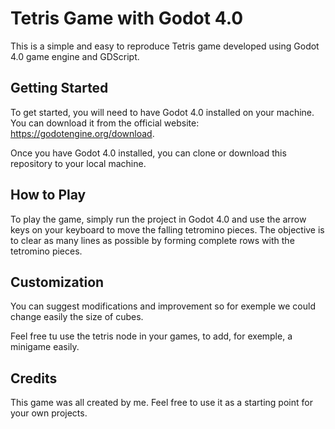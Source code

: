 # Tetris Game with Godot 4.0

This is a simple and easy to reproduce Tetris game developed using Godot 4.0 game engine and GDScript.

## Getting Started

To get started, you will need to have Godot 4.0 installed on your machine. You can download it from the official website: https://godotengine.org/download.

Once you have Godot 4.0 installed, you can clone or download this repository to your local machine.

## How to Play

To play the game, simply run the project in Godot 4.0 and use the arrow keys on your keyboard to move the falling tetromino pieces. 
The objective is to clear as many lines as possible by forming complete rows with the tetromino pieces.

## Customization

You can suggest modifications and improvement so for exemple we could change easily the size of cubes.

Feel free tu use the tetris node in your games, to add, for exemple, a minigame easily.

## Credits

This game was all created by me.
Feel free to use it as a starting point for your own projects.

